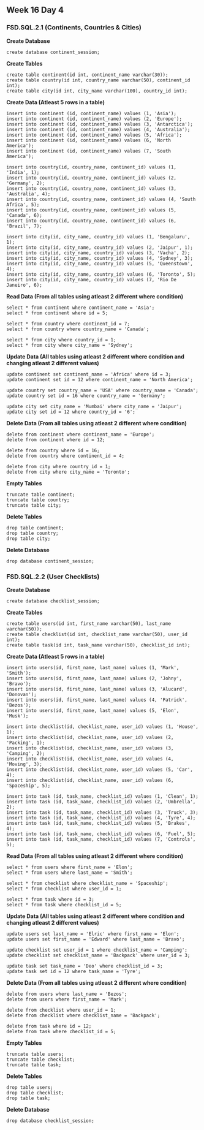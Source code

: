 ## Week 16 Day 4

### FSD.SQL.2.1 (Continents, Countries & Cities)

**Create Database**

```
create database continent_session;
```

**Create Tables**

```
create table continent(id int, continent_name varchar(30));
create table country(id int, country_name varchar(50), continent_id int);
create table city(id int, city_name varchar(100), country_id int);
```

**Create Data (Atleast 5 rows in a table)**

```
insert into continent (id, continent_name) values (1, 'Asia');
insert into continent (id, continent_name) values (2, 'Europe');
insert into continent (id, continent_name) values (3, 'Antarctica');
insert into continent (id, continent_name) values (4, 'Australia');
insert into continent (id, continent_name) values (5, 'Africa');
insert into continent (id, continent_name) values (6, 'North America');
insert into continent (id, continent_name) values (7, 'South America');

insert into country(id, country_name, continent_id) values (1, 'India', 1);
insert into country(id, country_name, continent_id) values (2, 'Germany', 2);
insert into country(id, country_name, continent_id) values (3, 'Australia', 4);
insert into country(id, country_name, continent_id) values (4, 'South Africa', 5);
insert into country(id, country_name, continent_id) values (5, 'Canada', 6);
insert into country(id, country_name, continent_id) values (6, 'Brazil', 7);

insert into city(id, city_name, country_id) values (1, 'Bengaluru', 1);
insert into city(id, city_name, country_id) values (2, 'Jaipur', 1);
insert into city(id, city_name, country_id) values (3, 'Vacha', 2);
insert into city(id, city_name, country_id) values (4, 'Sydney', 3);
insert into city(id, city_name, country_id) values (5, 'Queenstown', 4);
insert into city(id, city_name, country_id) values (6, 'Toronto', 5);
insert into city(id, city_name, country_id) values (7, 'Rio De Janeiro', 6);
```

**Read Data (From all tables using atleast 2 different where condition)**

```
select * from continent where continent_name = 'Asia';
select * from continent where id = 5;

select * from country where continent_id = 7;
select * from country where country_name = 'Canada';

select * from city where country_id = 1;
select * from city where city_name = 'Sydney';
```

**Update Data (All tables using atleast 2 different where condition and changing atleast 2 different values)**

```
update continent set continent_name = 'Africa' where id = 3;
update continent set id = 12 where continent_name = 'North America';

update country set country_name = 'USA' where country_name = 'Canada';
update country set id = 16 where country_name = 'Germany';

update city set city_name = 'Mumbai' where city_name = 'Jaipur';
update city set id = 12 where country_id = '6';
```

**Delete Data (From all tables using atleast 2 different where condition)**

```
delete from continent where continent_name = 'Europe';
delete from continent where id = 12;

delete from country where id = 16;
delete from country where continent_id = 4;

delete from city where country_id = 1;
delete from city where city_name = 'Toronto';
```

**Empty Tables**

```
truncate table continent;
truncate table country;
truncate table city;
```

**Delete Tables**

```
drop table continent;
drop table country;
drop table city;
```

**Delete Database**

```
drop database continent_session;
```

### FSD.SQL.2.2 (User Checklists)

**Create Database**

```
create database checklist_session;
```

**Create Tables**

```
create table users(id int, first_name varchar(50), last_name varchar(50));
create table checklist(id int, checklist_name varchar(50), user_id int);
create table task(id int, task_name varchar(50), checklist_id int);
```

**Create Data (Atleast 5 rows in a table)**

```
insert into users(id, first_name, last_name) values (1, 'Mark', 'Smith');
insert into users(id, first_name, last_name) values (2, 'Johny', 'Bravo');
insert into users(id, first_name, last_name) values (3, 'Alucard', 'Donovan');
insert into users(id, first_name, last_name) values (4, 'Patrick', 'Bezos');
insert into users(id, first_name, last_name) values (5, 'Elon', 'Musk');

insert into checklist(id, checklist_name, user_id) values (1, 'House', 1);
insert into checklist(id, checklist_name, user_id) values (2, 'Packing', 1);
insert into checklist(id, checklist_name, user_id) values (3, 'Camping', 2);
insert into checklist(id, checklist_name, user_id) values (4, 'Moving', 3);
insert into checklist(id, checklist_name, user_id) values (5, 'Car', 4);
insert into checklist(id, checklist_name, user_id) values (6, 'Spaceship', 5);

insert into task (id, task_name, checklist_id) values (1, 'Clean', 1);
insert into task (id, task_name, checklist_id) values (2, 'Umbrella', 2);
insert into task (id, task_name, checklist_id) values (3, 'Truck', 3);
insert into task (id, task_name, checklist_id) values (4, 'Tyre', 4);
insert into task (id, task_name, checklist_id) values (5, 'Brakes', 4);
insert into task (id, task_name, checklist_id) values (6, 'Fuel', 5);
insert into task (id, task_name, checklist_id) values (7, 'Controls', 5);
```

**Read Data (From all tables using atleast 2 different where condition)**

```
select * from users where first_name = 'Elon';
select * from users where last_name = 'Smith';

select * from checklist where checklist_name = 'Spaceship';
select * from checklist where user_id = 1;

select * from task where id = 3;
select * from task where checklist_id = 5;
```

**Update Data (All tables using atleast 2 different where condition and changing atleast 2 different values)**

```
update users set last_name = 'Elric' where first_name = 'Elon';
update users set first_name = 'Edward' where last_name = 'Bravo';

update checklist set user_id = 1 where checklist_name = 'Camping';
update checklist set checklist_name = 'Backpack' where user_id = 3;

update task set task_name = 'Deo' where checklist_id = 3;
update task set id = 12 where task_name = 'Tyre';
```

**Delete Data (From all tables using atleast 2 different where condition)**

```
delete from users where last_name = 'Bezos';
delete from users where first_name = 'Mark';

delete from checklist where user_id = 1;
delete from checklist where checklist_name = 'Backpack';

delete from task where id = 12;
delete from task where checklist_id = 5;
```

**Empty Tables**

```
truncate table users;
truncate table checklist;
truncate table task;
```

**Delete Tables**

```
drop table users;
drop table checklist;
drop table task;
```

**Delete Database**

```
drop database checklist_session;
```
